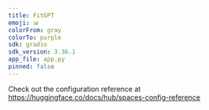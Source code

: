 ```yaml
---
title: FitGPT
emoji: 📊
colorFrom: gray
colorTo: purple
sdk: gradio
sdk_version: 3.36.1
app_file: app.py
pinned: false
---
```


Check out the configuration reference at https://huggingface.co/docs/hub/spaces-config-reference
